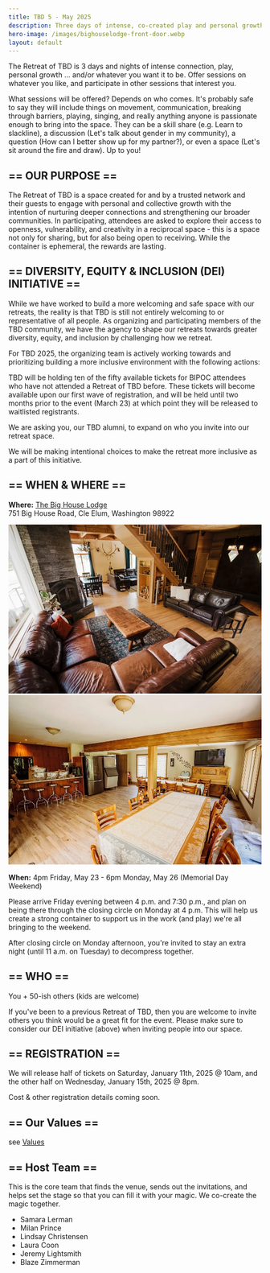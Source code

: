 ```yaml
---
title: TBD 5 - May 2025
description: Three days of intense, co-created play and personal growth.
hero-image: /images/bighouselodge-front-door.webp
layout: default
---
```



The Retreat of TBD is 3 days and nights of intense connection, play, personal growth ... and/or whatever you want it to be. Offer sessions on whatever you like, and participate in other sessions that interest you.

What sessions will be offered? Depends on who comes. It's probably safe to say they will include things on movement, communication, breaking through barriers, playing, singing, and really anything anyone is passionate enough to bring into the space. They can be a skill share (e.g. Learn to slackline), a discussion (Let's talk about gender in my community), a question (How can I better show up for my partner?), or even a space (Let's sit around the fire and draw). Up to you!


## == OUR PURPOSE ==

The Retreat of TBD is a space created for and by a trusted network and their guests to engage with personal and collective growth with the intention of nurturing deeper connections and strengthening our broader communities. In participating, attendees are asked to explore their access to openness, vulnerability, and creativity in a reciprocal space - this is a space not only for sharing, but for also being open to receiving. While the container is ephemeral, the rewards are lasting.

## == DIVERSITY, EQUITY & INCLUSION (DEI) INITIATIVE ==

While we have worked to build a more welcoming and safe space with our retreats, the reality is that TBD is still not entirely welcoming to or representative of all people. As organizing and participating members of the TBD community, we have the agency to shape our retreats towards greater diversity, equity, and inclusion by challenging how we retreat. 

For TBD 2025, the organizing team is actively working towards and prioritizing building a more inclusive environment with the following actions:

TBD will be holding ten of the fifty available tickets for BIPOC attendees who have not attended a Retreat of TBD before. These tickets will become available upon our first wave of registration, and will be held until two months prior to the event (March 23) at which point they will be released to waitlisted registrants. 

We are asking you, our TBD alumni, to expand on who you invite into our retreat space. 

We will be making intentional choices to make the retreat more inclusive as a part of this initiative.

## == WHEN & WHERE ==

**Where:** [The Big House Lodge](https://thebighouselodge.com/)<br/>
751 Big House Road, Cle Elum, Washington 98922

![](/images/bighouselodge-living-room.webp)
![](/images/bighouselodge-dining-room.webp)

**When:** 4pm Friday, May 23 - 6pm Monday, May 26 (Memorial Day Weekend)

Please arrive Friday evening between 4 p.m. and 7:30 p.m., and plan on being there through the closing circle on Monday at 4 p.m. This will help us create a strong container to support us in the work (and play) we're all bringing to the weekend.

After closing circle on Monday afternoon, you're invited to stay an extra night (until 11 a.m. on Tuesday) to decompress together.

## == WHO ==

You + 50-ish others (kids are welcome)

If you've been to a previous Retreat of TBD, then you are welcome to invite others you think would be a great fit for the event. Please make sure to consider our DEI initiative (above) when inviting people into our space.  

## == REGISTRATION ==

We will release half of tickets on Saturday, January 11th, 2025 @ 10am, and the other half on Wednesday, January 15th, 2025 @ 8pm.

Cost & other registration details coming soon.

## == Our Values ==

see [Values](/values.html)

## == Host Team ==

This is the core team that finds the venue, sends out the invitations, and helps set the stage so that you can fill it with your magic. We co-create the magic together.

- Samara Lerman
- Milan Prince
- Lindsay Christensen
- Laura Coon
- Jeremy Lightsmith
- Blaze Zimmerman